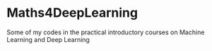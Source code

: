 # Maths4DeepLearning
Some of my codes in the practical introductory courses on Machine Learning and Deep Learning

